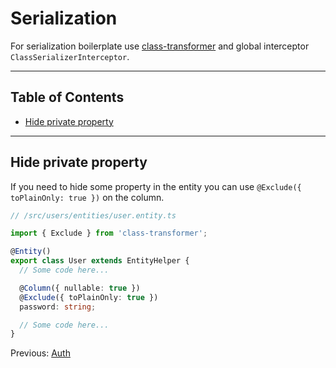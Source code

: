 # Serialization

For serialization boilerplate use [class-transformer](https://www.npmjs.com/package/class-transformer) and global interceptor `ClassSerializerInterceptor`.

---

## Table of Contents

- [Hide private property](#hide-private-property)

---

## Hide private property

If you need to hide some property in the entity you can use `@Exclude({ toPlainOnly: true })` on the column.

```ts
// /src/users/entities/user.entity.ts

import { Exclude } from 'class-transformer';

@Entity()
export class User extends EntityHelper {
  // Some code here...

  @Column({ nullable: true })
  @Exclude({ toPlainOnly: true })
  password: string;

  // Some code here...
}

```

Previous: [Auth](auth.md)
